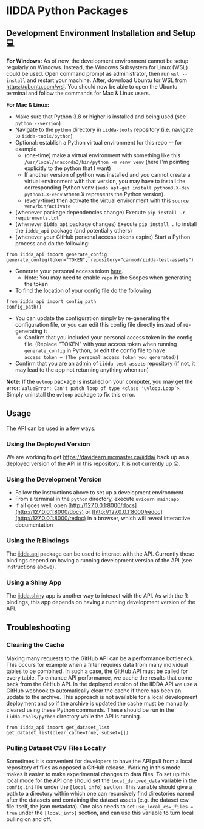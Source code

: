 # IIDDA Python Packages

## Development Environment Installation and Setup :computer:

**For Windows:**
As of now, the development environment cannot be setup regularly on Windows.
Instead, the Windows Subsystem for Linux (WSL) could be used. Open command
prompt as administrator, then run `wsl --install` and restart your machine.
After, download Ubuntu for WSL from https://ubuntu.com/wsl. You should now be
able to open the Ubuntu terminal and follow the commands for Mac & Linux users.

**For Mac & Linux:**
* Make sure that Python 3.8 or higher is installed and being used (see `python --version`)
* Navigate to the `python` directory in `iidda-tools` repository (i.e. navigate to `iidda-tools/python`)
* Optional: establish a Python virtual environment for this repo -- for example
  * (one-time) make a virtual environment with something like this `/usr/local/anaconda3/bin/python -m venv venv` (here I'm pointing explicitly to the python that I want)
  * If another version of python was installed and you cannot create a virtual environment with that version, you may have to install the corresponding Python venv (`sudo apt-get install python3.X-dev python3.X-venv` where X represents the Python version).
  * (every-time) then activate the virtual environment with this `source venv/bin/activate`
* (whenever package dependencies change) Execute `pip install -r requirements.txt`
* (whenever `iidda_api` package changes) Execute `pip install .` to install the `iidda_api` package (and potentially others)
* (whenever your GitHub personal access tokens expire) Start a Python process and do the following:
```
from iidda_api import generate_config
generate_config(token="TOKEN", repository="canmod/iidda-test-assets")
```
* Generate your personal access token [here](https://github.com/settings/tokens).
  * Note: You may need to enable `repo` in the Scopes when generating the token
* To find the location of your config file do the following
```
from iidda_api import config_path
config_path()
```
* You can update the configuration simply by re-generating the configuration file, or you can edit this config file directly instead of re-generating it
  * Confirm that you included your personal access token in the config file. (Replace "TOKEN" with your access token when running `generate_config` in Python, or edit the config file to have `access_token = (The personal access token you generated)`)
* Confirm that you are an admin of `iidda-test-assets` repository (if not, it may lead to the app not returning anything when ran)

**Note:**
If the `uvloop` package is installed on your computer, you may get the error:
`ValueError: Can't patch loop of type <class 'uvloop.Loop’>`. Simply uninstall
the `uvloop` package to fix this error.

## Usage

The API can be used in a few ways.

### Using the Deployed Version

We are working to get https://davidearn.mcmaster.ca/iidda/ back up as a deployed
version of the API in this repository. It is not currently up 😢.

### Using the Development Version

* Follow the instructions above to set up a development environment
* From a terminal in the `python` directory, execute `uvicorn main:app`
* If all goes well, open [http://127.0.0.1:8000/docs](http://127.0.0.1:8000/docs) or [http://127.0.0.1:8000/redoc](http://127.0.0.1:8000/redoc) in a browser, which will reveal interactive documentation

### Using the R Bindings

The [iidda.api](../R/iidda.api) package can be used to interact with the API.
Currently these bindings depend on having a running development version of the
API (see instructions above).

### Using a Shiny App

The [iidda.shiny](../R/iidda.shiny) app is another way to interact with the API.
As with the R bindings, this app depends on having a running development version
of the API.


## Troubleshooting

### Clearing the Cache

Making many requests to the GitHub API can be a performance bottleneck. This
occurs for example when a filter requires data from many individual tables to be
combined. In such a case, the GitHub API must be called for every table. To
enhance API performance, we cache the results that come back from the GitHub
API. In the deployed version of the IIDDA API we use a GitHub webhook to
automatically clear the cache if there has been an update to the archive. This
approach is not available for a local development deployment and so if the
archive is updated the cache must be manually cleared using these Python
commands. These should be run in the `iidda.tools/python` directory while the
API is running.
```
from iidda_api import get_dataset_list
get_dataset_list(clear_cache=True, subset=[])
```


### Pulling Dataset CSV Files Locally

Sometimes it is convenient for developers to have the API pull from a local 
repository of files as opposed a GitHub release. Working in this mode makes
it easier to make experimental changes to data files. To set up this local
mode for the API one should set the `local_derived_data` variable in the 
`config.ini` file under the `[local_info]` section. This variable should give
a path to a directory within which one can recursively find directories
named after the datasets and containing the dataset assets (e.g. the dataset
csv file itself, the json metadata). One also needs to set 
`use_local_csv_files = true` under the `[local_info]` section, and can use 
this variable to turn local pulling on and off.

